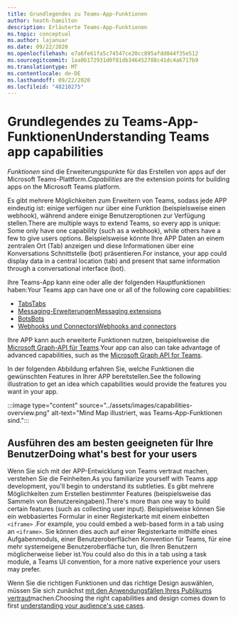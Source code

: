 ```yaml
---
title: Grundlegendes zu Teams-App-Funktionen
author: heath-hamilton
description: Erläuterte Teams-App-Funktionen
ms.topic: conceptual
ms.author: lajanuar
ms.date: 09/22/2020
ms.openlocfilehash: e7a6fe61fa5c74547ce20cc895afdd044f35e512
ms.sourcegitcommit: 1aa0b172931d0f81db346452788c41dc4a6717b9
ms.translationtype: MT
ms.contentlocale: de-DE
ms.lasthandoff: 09/22/2020
ms.locfileid: "48210275"
---
```

# <a name="understanding-teams-app-capabilities"></a><span data-ttu-id="2ee51-103">Grundlegendes zu Teams-App-Funktionen</span><span class="sxs-lookup"><span data-stu-id="2ee51-103">Understanding Teams app capabilities</span></span>

<span data-ttu-id="2ee51-104">*Funktionen* sind die Erweiterungspunkte für das Erstellen von apps auf der Microsoft Teams-Plattform.</span><span class="sxs-lookup"><span data-stu-id="2ee51-104">*Capabilities* are the extension points for building apps on the Microsoft Teams platform.</span></span>

<span data-ttu-id="2ee51-105">Es gibt mehrere Möglichkeiten zum Erweitern von Teams, sodass jede APP eindeutig ist: einige verfügen nur über eine Funktion (beispielsweise einen webhook), während andere einige Benutzeroptionen zur Verfügung stellen.</span><span class="sxs-lookup"><span data-stu-id="2ee51-105">There are multiple ways to extend Teams, so every app is unique: Some only have one capability (such as a webhook), while others have a few to give users options.</span></span> <span data-ttu-id="2ee51-106">Beispielsweise könnte Ihre APP Daten an einem zentralen Ort (Tab) anzeigen und diese Informationen über eine Konversations Schnittstelle (bot) präsentieren.</span><span class="sxs-lookup"><span data-stu-id="2ee51-106">For instance, your app could display data in a central location (tab) and present that same information through a conversational interface (bot).</span></span>

<span data-ttu-id="2ee51-107">Ihre Teams-App kann eine oder alle der folgenden Hauptfunktionen haben:</span><span class="sxs-lookup"><span data-stu-id="2ee51-107">Your Teams app can have one or all of the following core capabilities:</span></span>

* [<span data-ttu-id="2ee51-108">Tabs</span><span class="sxs-lookup"><span data-stu-id="2ee51-108">Tabs</span></span>](../tabs/what-are-tabs.md)
* [<span data-ttu-id="2ee51-109">Messaging-Erweiterungen</span><span class="sxs-lookup"><span data-stu-id="2ee51-109">Messaging extensions</span></span>](../messaging-extensions/what-are-messaging-extensions.md)
* [<span data-ttu-id="2ee51-110">Bots</span><span class="sxs-lookup"><span data-stu-id="2ee51-110">Bots</span></span>](../bots/what-are-bots.md)
* [<span data-ttu-id="2ee51-111">Webhooks und Connectors</span><span class="sxs-lookup"><span data-stu-id="2ee51-111">Webhooks and connectors</span></span>](../webhooks-and-connectors/what-are-webhooks-and-connectors.md)

<span data-ttu-id="2ee51-112">Ihre APP kann auch erweiterte Funktionen nutzen, beispielsweise die [Microsoft Graph-API für Teams](https://docs.microsoft.com/graph/teams-concept-overview).</span><span class="sxs-lookup"><span data-stu-id="2ee51-112">Your app can also can take advantage of advanced capabilities, such as the [Microsoft Graph API for Teams](https://docs.microsoft.com/graph/teams-concept-overview).</span></span>

<span data-ttu-id="2ee51-113">In der folgenden Abbildung erfahren Sie, welche Funktionen die gewünschten Features in Ihrer APP bereitstellen.</span><span class="sxs-lookup"><span data-stu-id="2ee51-113">See the following illustration to get an idea which capabilities would provide the features you want in your app.</span></span>

:::image type="content" source="../assets/images/capabilities-overview.png" alt-text="Mind Map illustriert, was Teams-App-Funktionen sind.":::

## <a name="doing-whats-best-for-your-users"></a><span data-ttu-id="2ee51-115">Ausführen des am besten geeigneten für Ihre Benutzer</span><span class="sxs-lookup"><span data-stu-id="2ee51-115">Doing what's best for your users</span></span>

<span data-ttu-id="2ee51-116">Wenn Sie sich mit der APP-Entwicklung von Teams vertraut machen, verstehen Sie die Feinheiten.</span><span class="sxs-lookup"><span data-stu-id="2ee51-116">As you familiarize yourself with Teams app development, you'll begin to understand its subtleties.</span></span> <span data-ttu-id="2ee51-117">Es gibt mehrere Möglichkeiten zum Erstellen bestimmter Features (beispielsweise das Sammeln von Benutzereingaben).</span><span class="sxs-lookup"><span data-stu-id="2ee51-117">There's more than one way to build certain features (such as collecting user input).</span></span> <span data-ttu-id="2ee51-118">Beispielsweise können Sie ein webbasiertes Formular in einer Registerkarte mit einem einbetten `<iframe>` .</span><span class="sxs-lookup"><span data-stu-id="2ee51-118">For example, you could embed a web-based form in a tab using an `<iframe>`.</span></span> <span data-ttu-id="2ee51-119">Sie können dies auch auf einer Registerkarte mithilfe eines Aufgabenmoduls, einer Benutzeroberflächen Konvention für Teams, für eine mehr systemeigene Benutzeroberfläche tun, die Ihren Benutzern möglicherweise lieber ist.</span><span class="sxs-lookup"><span data-stu-id="2ee51-119">You could also do this in a tab using a task module, a Teams UI convention, for a more native experience your users may prefer.</span></span>

<span data-ttu-id="2ee51-120">Wenn Sie die richtigen Funktionen und das richtige Design auswählen, müssen Sie sich zunächst [mit den Anwendungsfällen Ihres Publikums vertraut](../concepts/design/understand-use-cases.md)machen.</span><span class="sxs-lookup"><span data-stu-id="2ee51-120">Choosing the right capabilities and design comes down to first [understanding your audience's use cases](../concepts/design/understand-use-cases.md).</span></span>
